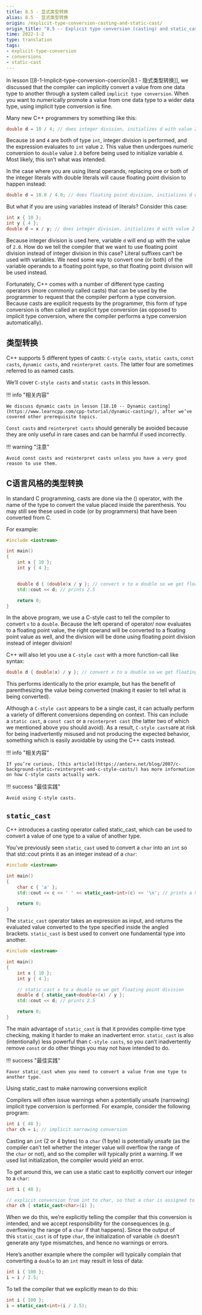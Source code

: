 ```yaml
---
title: 8.5 - 显式类型转换
alias: 8.5 - 显式类型转换
origin: /explicit-type-conversion-casting-and-static-cast/
origin_title: "8.5 -- Explicit type conversion (casting) and static_cast"
time: 2022-1-2
type: translation
tags:
- explicit-type-conversion
- conversions
- static-cast
---
```



In lesson [[8-1-Implicit-type-conversion-coercion|8.1 - 隐式类型转换]], we discussed that the compiler can implicitly convert a value from one data type to another through a system called `implicit type conversion`. When you want to numerically promote a value from one data type to a wider data type, using implicit type conversion is fine.

Many new C++ programmers try something like this:

```cpp
double d = 10 / 4; // does integer division, initializes d with value 2.0
```


Because `10` and `4` are both of type `int`, integer division is performed, and the expression evaluates to `int` value `2`. This value then undergoes numeric conversion to `double` value `2.0` before being used to initialize variable `d`. Most likely, this isn’t what was intended.

In the case where you are using literal operands, replacing one or both of the integer literals with double literals will cause floating point division to happen instead:

```cpp
double d = 10.0 / 4.0; // does floating point division, initializes d with value 2.5
```


But what if you are using variables instead of literals? Consider this case:

```cpp
int x { 10 };
int y { 4 };
double d = x / y; // does integer division, initializes d with value 2.0
```



Because integer division is used here, variable `d` will end up with the value of `2.0`. How do we tell the compiler that we want to use floating point division instead of integer division in this case? Literal suffixes can’t be used with variables. We need some way to convert one (or both) of the variable operands to a floating point type, so that floating point division will be used instead.

Fortunately, C++ comes with a number of different type casting operators (more commonly called casts) that can be used by the programmer to request that the compiler perform a type conversion. Because casts are explicit requests by the programmer, this form of type conversion is often called an explicit type conversion (as opposed to implicit type conversion, where the compiler performs a type conversion automatically).

## 类型转换

C++ supports 5 different types of casts: `C-style casts`, `static casts`, `const casts`, `dynamic casts`, and `reinterpret casts`. The latter four are sometimes referred to as named casts.

We’ll cover `C-style casts` and `static casts` in this lesson.

!!! info "相关内容"

	We discuss dynamic casts in lesson [18.10 -- Dynamic casting](https://www.learncpp.com/cpp-tutorial/dynamic-casting/), after we’ve covered other prerequisite topics.

`Const casts` and `reinterpret casts` should generally be avoided because they are only useful in rare cases and can be harmful if used incorrectly.

!!! warning "注意"

	Avoid const casts and reinterpret casts unless you have a very good reason to use them.

## C语言风格的类型转换

In standard C programming, casts are done via the () operator, with the name of the type to convert the value placed inside the parenthesis. You may still see these used in code (or by programmers) that have been converted from C.

For example:

```cpp
#include <iostream>

int main()
{
    int x { 10 };
    int y { 4 };


    double d { (double)x / y }; // convert x to a double so we get floating point division
    std::cout << d; // prints 2.5

    return 0;
}
```


In the above program, we use a C-style cast to tell the compiler to convert `x` to a `double`. Because the left operand of operator/ now evaluates to a floating point value, the right operand will be converted to a floating point value as well, and the division will be done using floating point division instead of integer division!

C++ will also let you use a `C-style cast` with a more function-call like syntax:

```cpp
double d { double(x) / y }; // convert x to a double so we get floating point division
```


This performs identically to the prior example, but has the benefit of parenthesizing the value being converted (making it easier to tell what is being converted).

Although a `C-style cast` appears to be a single cast, it can actually perform a variety of different conversions depending on context. This can include a `static cast`, a `const cast` or a `reinterpret cast` (the latter two of which we mentioned above you should avoid). As a result, `C-style casts`are at risk for being inadvertently misused and not producing the expected behavior, something which is easily avoidable by using the C++ casts instead.

!!! info "相关内容"

	If you’re curious, [this article](https://anteru.net/blog/2007/c-background-static-reinterpret-and-c-style-casts/) has more information on how C-style casts actually work.

!!! success "最佳实践"

	Avoid using C-style casts.

## `static_cast`

C++ introduces a casting operator called static_cast, which can be used to convert a value of one type to a value of another type.

You’ve previously seen `static_cast` used to convert a `char` into an `int` so that std::cout prints it as an integer instead of a `char`:

```cpp
#include <iostream>

int main()
{
    char c { 'a' };
    std::cout << c << ' ' << static_cast<int>(c) << '\n'; // prints a 97

    return 0;
}
```


The `static_cast` operator takes an expression as input, and returns the evaluated value converted to the type specified inside the angled brackets. `static_cast` is best used to convert one fundamental type into another.

```cpp
#include <iostream>

int main()
{
    int x { 10 };
    int y { 4 };

    // static cast x to a double so we get floating point division
    double d { static_cast<double>(x) / y };
    std::cout << d; // prints 2.5

    return 0;
}
```


The main advantage of `static_cast` is that it provides compile-time type checking, making it harder to make an inadvertent error. `static_cast` is also (intentionally) less powerful than `C-style casts`, so you can’t inadvertently remove `const` or do other things you may not have intended to do.

!!! success "最佳实践"

	Favor static_cast when you need to convert a value from one type to another type.

Using static_cast to make narrowing conversions explicit

Compilers will often issue warnings when a potentially unsafe (narrowing) implicit type conversion is performed. For example, consider the following program:

```cpp
int i { 48 };
char ch = i; // implicit narrowing conversion
```

Casting an `int` (2 or 4 bytes) to a `char` (1 byte) is potentially unsafe (as the compiler can’t tell whether the integer value will overflow the range of the `char` or not), and so the compiler will typically print a warning. If we used list initialization, the compiler would yield an error.

To get around this, we can use a static cast to explicitly convert our integer to a `char`:

```cpp
int i { 48 };

// explicit conversion from int to char, so that a char is assigned to variable ch
char ch { static_cast<char>(i) };
```



When we do this, we’re explicitly telling the compiler that this conversion is intended, and we accept responsibility for the consequences (e.g. overflowing the range of a `char` if that happens). Since the output of this `static_cast` is of type `char`, the initialization of variable `ch` doesn’t generate any type mismatches, and hence no warnings or errors.

Here’s another example where the compiler will typically complain that converting a `double` to an `int` may result in loss of data:

```cpp
int i { 100 };
i = i / 2.5;
```



To tell the compiler that we explicitly mean to do this:

```cpp
int i { 100 };
i = static_cast<int>(i / 2.5);
```